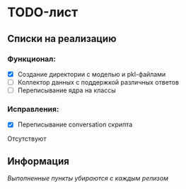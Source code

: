 # TODO-лист

## Списки на реализацию

### Функционал:

- [x] Создание директории c моделью и pkl-файлами
- [ ] Коллектор данных с поддержкой различных ответов
- [ ] Переписывание ядра на классы

### Исправления:

- [x] Переписывание conversation скрипта

Отсутствуют

## Информация

_Выполненные пункты убираются с каждым релизом_
